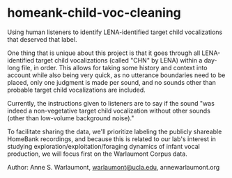 # homeank-child-voc-cleaning

Using human listeners to identify LENA-identified target child vocalizations that deserved that label.

One thing that is unique about this project is that it goes through all LENA-identified target child vocalizations (called "CHN" by LENA) within a day-long file, in order. This allows for taking some history and context into account while also being very quick, as no utterance boundaries need to be placed, only one judgment is made per sound, and no sounds other than probable target child vocalizations are included.

Currently, the instructions given to listeners are to say if the sound "was indeed a non-vegetative target child vocalization without other sounds (other than low-volume background noise)."

To facilitate sharing the data, we'll prioritize labeling the publicly shareable HomeBank recordings, and because this is related to our lab's interest in studying exploration/exploitation/foraging dynamics of infant vocal production, we will focus first on the Warlaumont Corpus data.

Author: Anne S. Warlaumont, warlaumont@ucla.edu, annewarlaumont.org
